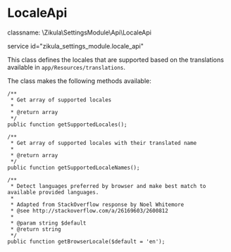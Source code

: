 LocaleApi
=========

classname: \Zikula\SettingsModule\Api\LocaleApi

service id="zikula_settings_module.locale_api"

This class defines the locales that are supported based on the translations available in `app/Resources/translations`.

The class makes the following methods available:

    /**
     * Get array of supported locales
     *
     * @return array
     */
    public function getSupportedLocales();

    /**
     * Get array of supported locales with their translated name
     *
     * @return array
     */
    public function getSupportedLocaleNames();

    /**
     * Detect languages preferred by browser and make best match to available provided languages.
     *
     * Adapted from StackOverflow response by Noel Whitemore
     * @see http://stackoverflow.com/a/26169603/2600812
     *
     * @param string $default
     * @return string
     */
    public function getBrowserLocale($default = 'en');
